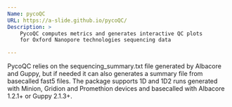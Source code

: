 ```yaml
---
Name: pycoQC
URL: https://a-slide.github.io/pycoQC/
Description: >
    PycoQC computes metrics and generates interactive QC plots 
    for Oxford Nanopore technologies sequencing data

---
```


PycoQC relies on the sequencing_summary.txt file generated by Albacore and Guppy, 
but if needed it can also generates a summary file from basecalled fast5 files. 
The package supports 1D and 1D2 runs generated with Minion, Gridion and Promethion 
devices and basecalled with Albacore 1.2.1+ or Guppy 2.1.3+.
